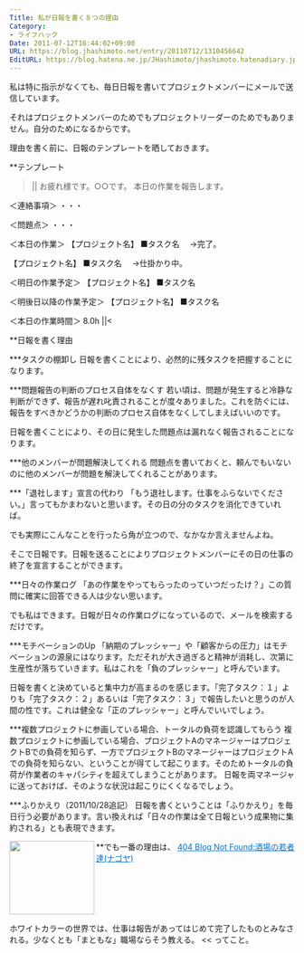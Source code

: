 ```yaml
---
Title: 私が日報を書く８つの理由
Category:
- ライフハック
Date: 2011-07-12T16:44:02+09:00
URL: https://blog.jhashimoto.net/entry/20110712/1310456642
EditURL: https://blog.hatena.ne.jp/JHashimoto/jhashimoto.hatenadiary.jp/atom/entry/12921228815717257518
---
```


私は特に指示がなくても、毎日日報を書いてプロジェクトメンバーにメールで送信しています。

それはプロジェクトメンバーのためでもプロジェクトリーダーのためでもありません。自分のためになるからです。

理由を書く前に、日報のテンプレートを晒しておきます。

**テンプレート

>||
お疲れ様です。○○です。
本日の作業を報告します。

＜連絡事項＞
・・・

＜問題点＞
・・・

＜本日の作業＞
【プロジェクト名】
■タスク名
　→完了。 

【プロジェクト名】
■タスク名
　→仕掛かり中。

＜明日の作業予定＞
【プロジェクト名】
■タスク名

＜明後日以降の作業予定＞
【プロジェクト名】
■タスク名

＜本日の作業時間＞
8.0h
||<

**日報を書く理由

***タスクの棚卸し
日報を書くことにより、必然的に残タスクを把握することになります。

***問題報告の判断のプロセス自体をなくす
若い頃は、問題が発生すると冷静な判断ができず、報告が遅れ叱責されることが度々ありました。これを防ぐには、報告をすべきかどうかの判断のプロセス自体をなくしてしまえばいいのです。

日報を書くことにより、その日に発生した問題点は漏れなく報告されることになります。

***他のメンバーが問題解決してくれる
問題点を書いておくと、頼んでもいないのに他のメンバーが問題を解決してくれることがあります。

***「退社します」宣言の代わり
「もう退社します。仕事をふらないでください。」言ってもかまわないと思います。その日の分のタスクを消化できていれば。

でも実際にこんなことを行ったら角が立つので、なかなか言えませんよね。

そこで日報です。日報を送ることによりプロジェクトメンバーにその日の仕事の終了を宣言することができます。

***日々の作業ログ
「あの作業をやってもらったのっていつだったけ？」この質問に確実に回答できる人は少ない思います。

でも私はできます。日報が日々の作業ログになっているので、メールを検索するだけです。

***モチベーションのUp
「納期のプレッシャー」や「顧客からの圧力」はモチベーションの源泉にはなります。ただそれが大き過ぎると精神が消耗し、次第に生産性が落ちていきます。私はこれを「負のプレッシャー」と呼んでいます。

日報を書くと決めていると集中力が高まるのを感じます。「完了タスク：１」よりも「完了タスク：２」あるいは「完了タスク：３」で報告したいと思うのが人間の性です。これは健全な「正のプレッシャー」と呼んでいいでしょう。

***複数プロジェクトに参画している場合、トータルの負荷を認識してもらう
複数プロジェクトに参画している場合、プロジェクトAのマネージャーはプロジェクトBでの負荷を知らず、一方でプロジェクトBのマネージャーはプロジェクトAでの負荷を知らない、ということが得てして起こります。そのためトータルの負荷が作業者のキャパシティを超えてしまうことがあります。
日報を両マネージャに送っておけば、そのような状況は起こりにくくなるでしょう。

***ふりかえり（2011/10/28追記）
日報を書くということは「ふりかえり」を毎日行う必要があります。言い換えれば「日々の作業は全て日報という成果物に集約される」とも表現できます。

**でも一番の理由は、
<a href="http://blog.livedoor.jp/dankogai/archives/50692884.html" target="_blank"><img class="alignleft" align="left" border="0" src="http://capture.heartrails.com/150x130/shadow?http://blog.livedoor.jp/dankogai/archives/50692884.html" alt="" width="150" height="130" /></a><a style="color:#0070C5;" href="http://blog.livedoor.jp/dankogai/archives/50692884.html" target="_blank">404 Blog Not Found:酒場の若者達(ナゴヤ)</a><a href="http://b.hatena.ne.jp/entry/http://blog.livedoor.jp/dankogai/archives/50692884.html" target="_blank"><img border="0" src="http://b.hatena.ne.jp/entry/image/http://blog.livedoor.jp/dankogai/archives/50692884.html" alt="" /></a><br style="clear:both;" />

>>
ホワイトカラーの世界では、仕事は報告があってはじめて完了したものとみなされる。少なくとも「まともな」職場ならそう教える。
<<
ってこと。
